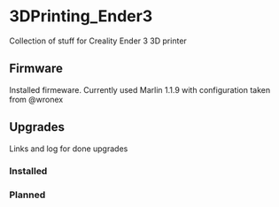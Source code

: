 # 3DPrinting_Ender3
Collection of stuff for Creality Ender 3 3D printer

## Firmware
Installed firmeware.
Currently used Marlin 1.1.9 with configuration taken from @wronex

## Upgrades
Links and log for done upgrades
### Installed
### Planned
